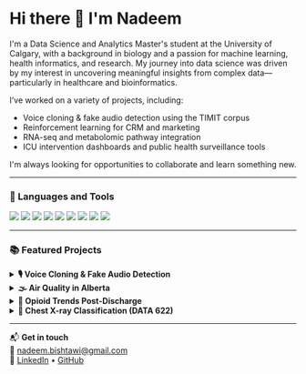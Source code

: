# Hi there 👋 I'm Nadeem

I'm a Data Science and Analytics Master's student at the University of Calgary, with a background in biology and a passion for machine learning, health informatics, and research. My journey into data science was driven by my interest in uncovering meaningful insights from complex data—particularly in healthcare and bioinformatics.

I’ve worked on a variety of projects, including:
- Voice cloning & fake audio detection using the TIMIT corpus
- Reinforcement learning for CRM and marketing
- RNA-seq and metabolomic pathway integration
- ICU intervention dashboards and public health surveillance tools

I'm always looking for opportunities to collaborate and learn something new. 

---

### 🔧 Languages and Tools

<p>
  <img src="https://img.shields.io/badge/Python-3776AB?style=flat&logo=python&logoColor=white"/>
  <img src="https://img.shields.io/badge/R-276DC3?style=flat&logo=r&logoColor=white"/>
  <img src="https://img.shields.io/badge/SQL-4479A1?style=flat&logo=postgresql&logoColor=white"/>
  <img src="https://img.shields.io/badge/TensorFlow-FF6F00?style=flat&logo=tensorflow&logoColor=white"/>
  <img src="https://img.shields.io/badge/Keras-D00000?style=flat&logo=keras&logoColor=white"/>
  <img src="https://img.shields.io/badge/PyTorch-EE4C2C?style=flat&logo=pytorch&logoColor=white"/>
  <img src="https://img.shields.io/badge/Jupyter-F37626?style=flat&logo=jupyter&logoColor=white"/>
  <img src="https://img.shields.io/badge/Tableau-E97627?style=flat&logo=tableau&logoColor=white"/>
  <img src="https://img.shields.io/badge/Git-F05032?style=flat&logo=git&logoColor=white"/>
</p>

---

### 📚 Featured Projects

<details>
  <summary><strong>🎙️ Voice Cloning & Fake Audio Detection</strong></summary>

  This project involves building a system that clones voice samples using the TIMIT corpus and detects fake audio using machine learning classifiers.  
  Techniques used include audio preprocessing (`pydub`), spectrogram generation, and classification via PyTorch and XGBoost.  
  The pipeline supports speaker-to-speaker cloning and explores WER metrics for evaluation.  
  This project demonstrates applied work in synthetic speech and anti-spoofing detection.
  <br><br>
  🔗 [View project](https://github.com/nbishtawi/Voice-Cloning-and-Fake-Audio-Detection)

</details>

<details>
  <summary><strong>🌫️ Air Quality in Alberta</strong></summary>

  This collaborative project explored how demographic and environmental factors correlate with Alberta's Air Quality Health Index (AQHI).  
  We used open data sources from the Alberta Government to analyze relationships between air quality, life expectancy, population size, and emissions.  
  Tools Python for visualization, and statistical analysis to detect long-term regional trends.
  <br><br>
  🔗 [View project](https://github.com/mjM00n/Air-Quality-in-Alberta)

</details>

<details>
  <summary><strong>💊 Opioid Trends Post-Discharge</strong></summary>

  This project examined opioid prescribing patterns in patients following hospital discharge, using real-world administrative health data.  
  Key visualizations include class comparisons (e.g., opioids vs. NSAIDs/psychotropics), stratified bar charts, and jitter plots across diagnoses and age.  
  We aimed to highlight risks and inform better post-discharge opioid management, leveraging `ggplot2`, `treemap`, and tidyverse tools in R.

  <br>

  <img src="https://raw.githubusercontent.com/nbishtawi/Opioid-trends-postdischarge/main/figures/treemap_diagnoses.png" width="400"/>
  
  <br><br>
  🔗 [View project](https://github.com/nbishtawi/Opioid-trends-postdischarge)

</details>

<details>
  <summary><strong>🩻 Chest X-ray Classification (DATA 622)</strong></summary>

  This deep learning project involved training a convolutional neural network using PyTorch to classify chest X-ray images into multiple diagnostic labels.  
  We explored different model architectures (EfficientNet, ResNet), fine-tuned hyperparameters using Optuna, and used SHAP for model explainability.  
  Evaluation metrics included micro-averaged AUC, F1, and accuracy across multilabel predictions.
  <br><br>
  🔗 [View project](https://github.com/Felipecastanog/Final_Project_Data622)

</details>

---

📬 **Get in touch**  
📧 nadeem.bishtawi@gmail.com  
🔗 [LinkedIn](https://www.linkedin.com/in/nadeem-bishtawi/) • [GitHub](https://github.com/nbishtawi)

